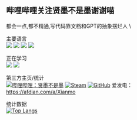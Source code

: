 ## 哔哩哔哩关注贤墨不是墨谢谢喵
都会一点,都不精通,写代码靠文档和GPT的抽象摆烂人 \

主要语言 \
![](https://img.shields.io/badge/-Python-pink?style=flat-square&logo=Python) ![](https://img.shields.io/badge/-Nodejs-c0ebd?style=flat-square&logo=Node.js) ![](https://img.shields.io/badge/-C++-00599C?style=flat-square&logo=c) ![](https://img.shields.io/badge/typescript-%23007ACC.svg?style=flat-square&logo=typescript&logoColor=white)

正在学习 \
![](https://img.shields.io/badge/Rust-2E67D3.svg?style=style=flat-square&logo=rust&logoColor=white) ![](https://img.shields.io/badge/-Docker-FCC624?style=flat-square&logo=docker)

第三方主页/统计 \
[![哔哩哔哩：贤墨不是墨]()](https://space.bilibili.com/) [![Steam]()](https://steamcommunity.com/profiles/) [![GitHub]()](https://github.com/) 
爱发电：https://afdian.com/a/Xianmo

统计数据 \
[![Top Langs](https://github-readme-stats.vercel.app/api/top-langs/?username=xianmovo)](https://github.com/anuraghazra/github-readme-stats)
